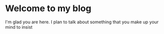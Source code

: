 # Welcome to my blog

I'm glad you are here. I plan to talk about something that you make up your mind to insist

